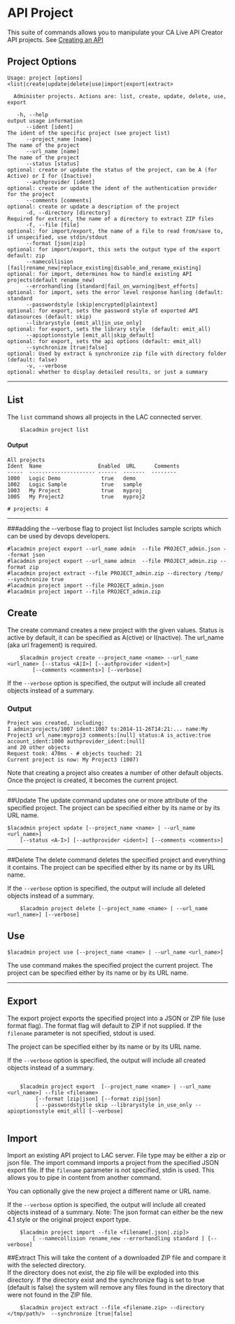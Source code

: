 # API Project

This suite of commands allows you to manipulate your CA Live API Creator API projects. See [Creating an API](https://docops.ca.com/ca-live-api-creator/4-0/en/creating-apis)
## Project Options
```
Usage: project [options] <list|create|update|delete|use|import|export|extract>

  Administer projects. Actions are: list, create, update, delete, use, export

   -h, --help                                                                      output usage information
      --ident [ident]                                                                 The ident of the specific project (see project list)
      --project_name [name]                                                           The name of the project
      --url_name [name]                                                               The name of the project
      --status [status]                                                               optional: create or update the status of the project, can be A (for Active) or I for (Inactive)
      --authprovider [ident]                                                          optional: create or update the ident of the authentication provider for the project
      --comments [comments]                                                           optional: create or update a description of the project
      -d, --directory [directory]                                                     Required for extract, the name of a directory to extract ZIP files
      -f, --file [file]                                                               optional: for import/export, the name of a file to read from/save to, if unspecified, use stdin/stdout
      --format [json|zip]                                                             optional: for import/export, this sets the output type of the export default: zip
      --namecollision [fail|rename_new|replace_existing|disable_and_rename_existing]  optional: for import, determines how to handle existing API projects(default rename_new)
      --errorhandling [standard|fail_on_warning|best_efforts]                         optional: for import, sets the error level response hanling (default: standard
      --passwordstyle [skip|encrypted|plaintext]                                      optional: for export, sets the password style of exported API datasources (default: skip)
      --librarystyle [emit_all|in_use_only]                                           optional: for export, sets the library style  (default: emit_all)
      --apioptionsstyle [emit_all|skip_default]                                       optional: for export, sets the api options (default: emit_all)
      --synchronize [true|false]                                                      optional: Used by extract & synchronize zip file with directory folder (default: false)
      -v, --verbose                                                                   optional: whether to display detailed results, or just a summary
```
***
## List
The `list` command shows all projects in the LAC connected server.

```
    $lacadmin project list
```


#### Output
    All projects
    Ident  Name                  Enabled  URL      Comments
    -----  --------------------- ------  -------  --------
    1000   Logic Demo             true   demo
    1002   Logic Sample           true   sample
    1003   My Project             true   myproj
    1005   My Project2            true   myproj2
    
    # projects: 4

***
###adding the --verbose flag to project list 
Includes sample scripts which can be used by devops developers.
```
#lacadmin project export --url_name admin  --file PROJECT_admin.json --format json
#lacadmin project export --url_name admin  --file PROJECT_admin.zip --format zip
#lacadmin project extract --file PROJECT_admin.zip --directory /temp/ --synchronize true
#lacadmin project import --file PROJECT_admin.json
#lacadmin project import --file PROJECT_admin.zip
```
## Create
The create command creates a new project with the given values. Status is active by default, it can be specified
as A(ctive) or I(nactive).  The url_name (aka url fragement) is required.

```
    $lacadmin project create --project_name <name> --url_name <url_name> [--status <A|I>] [--authprovider <ident>]
        [--comments <comments>] [--verbose]
```

If the `--verbose` option is specified, the output will include all created objects instead of a summary.

### Output

	Project was created, including:
	I admin:projects/1007 ident:1007 ts:2014-11-26T14:21:... name:My Project3 url_name:myproj3 comments:[null] status:A is_active:true account_ident:1000 authprovider_ident:[null]
	and 20 other objects
	Request took: 470ms - # objects touched: 21
	Current project is now: My Project3 (1007)

Note that creating a project also creates a number of other default objects.
Once the project is created, it becomes the current project.

***
##Update
The update command updates one or more attribute of the specified project.
The project can be specified either by its name or by its URL name.


    $lacadmin project update [--project_name <name> | --url_name <url_name>] 
        [--status <A-I>] [--authprovider <ident>] [--comments <comments>]
***
##Delete
The delete command deletes the specified project and everything it contains.
The project can be specified either by its name or by its URL name.

If the `--verbose` option is specified, the output will include all deleted objects instead of a summary.
```
    $lacadmin project delete [--project_name <name> | --url_name <url_name>] [--verbose]

```
## Use

    $lacadmin project use [--project_name <name> | --url_name <url_name>]

The use command makes the specified project the current project.
The project can be specified either by its name or by its URL name.

***

## Export
The export project exports the specified project into a JSON or ZIP file (use format flag).  The format flag will default to ZIP if not supplied.
If the `filename` parameter is not specified, stdout is used.

The project can be specified either by its name or by its URL name.

If the `--verbose` option is specified, the output will include all created objects instead of a summary.
```

    $lacadmin project export  [--project_name <name> | --url_name <url_name>] --file <filename>
         [--format [zip|json] [--format zip|json] 
         [ --passwordstytle skip --librarystyle in_use_only --apioptionsstyle emit_all] [--verbose] 
 
```

## Import
Import an existing API project to LAC server.  File type may be either a zip or json file.
The import command imports a project from the specified JSON export file.
If the `filename` parameter is not specified, stdin is used. This allows you to pipe in content from another command.

You can optionally give the new project a different name or URL name.

If the `--verbose` option is specified, the output will include all created objects instead of a summary.
Note: The json format can either be the new 4.1 style or the original project export type.
```
    $lacadmin project import --file <filename[.json|.zip]> 
        [ --namecollision rename_new --errorhandling standard ] [--verbose]
```

##Extract
This will take the content of a downloaded ZIP file and compare it with the selected directory.  
If the directory does not exist, the zip file will be exploded into this directory.  If the directory exist and the synchronize flag is set to true (default is false) 
the system will remove any files found in the directory that were not found in the ZIP file.

```
    $lacadmin project extract --file <filename.zip> --directory </tmp/path/>  --synchronize [true|false]

```